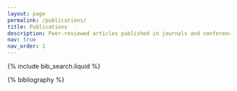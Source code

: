 ```yaml
---
layout: page
permalink: /publications/
title: Publications
description: Peer-reviewed articles published in journals and conference proceedings. The complete list of my publications can be found on <a href="https://scholar.google.com/citations?user=p5_1GbgAAAAJ&hl=en" target="_blank" rel="noopener noreferrer">Google Scholar</a>.
nav: true
nav_order: 1
---
```


<!-- _pages/publications.md -->

<!-- Bibsearch Feature -->

{% include bib_search.liquid %}

<div class="publications">

{% bibliography %}

</div>
